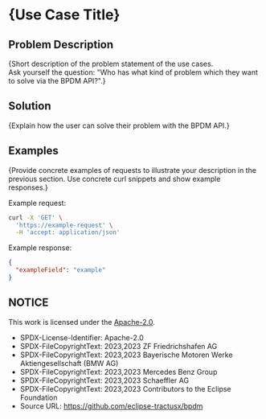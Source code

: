 # {Use Case Title}

## Problem Description

{Short description of the problem statement of the use cases.  
Ask yourself the question: "Who has what kind of problem which they want to solve via the BPDM API?".}

## Solution

{Explain how the user can solve their problem with the BPDM API.}

## Examples

{Provide concrete examples of requests to illustrate your description in the previous section. Use concrete curl snippets and show example responses.}

Example request:

```bash
curl -X 'GET' \
  'https://example-request' \
  -H 'accept: application/json'
```

Example response:

```json
{
  "exampleField": "example"
}
```

## NOTICE

This work is licensed under the [Apache-2.0](https://www.apache.org/licenses/LICENSE-2.0).

- SPDX-License-Identifier: Apache-2.0
- SPDX-FileCopyrightText: 2023,2023 ZF Friedrichshafen AG
- SPDX-FileCopyrightText: 2023,2023 Bayerische Motoren Werke Aktiengesellschaft (BMW AG)
- SPDX-FileCopyrightText: 2023,2023 Mercedes Benz Group
- SPDX-FileCopyrightText: 2023,2023 Schaeffler AG
- SPDX-FileCopyrightText: 2023,2023 Contributors to the Eclipse Foundation
- Source URL: https://github.com/eclipse-tractusx/bpdm
